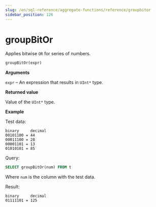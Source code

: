 ```yaml
---
slug: /en/sql-reference/aggregate-functions/reference/groupbitor
sidebar_position: 126
---
```


# groupBitOr

Applies bitwise `OR` for series of numbers.

``` sql
groupBitOr(expr)
```

**Arguments**

`expr` – An expression that results in `UInt*` type.

**Returned value**

Value of the `UInt*` type.

**Example**

Test data:

``` text
binary     decimal
00101100 = 44
00011100 = 28
00001101 = 13
01010101 = 85
```

Query:

``` sql
SELECT groupBitOr(num) FROM t
```

Where `num` is the column with the test data.

Result:

``` text
binary     decimal
01111101 = 125
```
